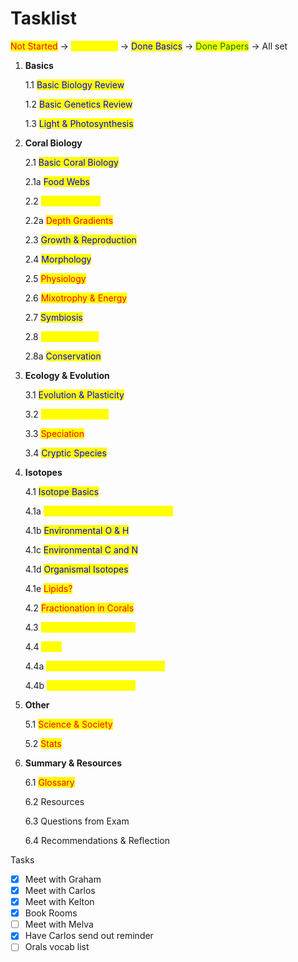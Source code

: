 # Tasklist

<mark style="color:red;">Not Started</mark> -> <mark style="color:yellow;">In Progress</mark> -> <mark style="color:blue;">Done Basics</mark> -> <mark style="color:green;">Done Papers</mark> -> All set&#x20;

1.  **Basics**

    1.1    <mark style="color:blue;">Basic Biology Review</mark>&#x20;

    1.2   <mark style="color:blue;">Basic Genetics Review</mark>&#x20;

    1.3   <mark style="color:blue;">Light & Photosynthesis</mark>&#x20;
2.  **Coral Biology**

    2.1    <mark style="color:blue;">Basic Coral Biology</mark>&#x20;

    &#x20;           2.1a    <mark style="color:blue;">Food Webs</mark>&#x20;

    2.2   <mark style="color:yellow;">Reef Structure</mark>&#x20;

    &#x20;           2.2a   <mark style="color:red;">Depth Gradients</mark>&#x20;

    2.3   <mark style="color:blue;">Growth & Reproduction</mark>&#x20;

    2.4   <mark style="color:blue;">Morphology</mark>&#x20;

    2.5   <mark style="color:red;">Physiology</mark>&#x20;

    2.6   <mark style="color:red;">Mixotrophy & Energy</mark>&#x20;

    2.7   <mark style="color:blue;">Symbiosis</mark>&#x20;

    2.8   <mark style="color:yellow;">Reef Mortality</mark>&#x20;

    &#x20;           2.8a   <mark style="color:blue;">Conservation</mark>&#x20;
3.  **Ecology & Evolution**

    3.1    <mark style="color:blue;">Evolution & Plasticity</mark>&#x20;

    3.2   <mark style="color:yellow;">General Ecology</mark>&#x20;

    3.3   <mark style="color:red;">Speciation</mark>&#x20;

    3.4   <mark style="color:blue;">Cryptic Species</mark>&#x20;
4.  **Isotopes**

    4.1   <mark style="color:blue;">Isotope Basics</mark>

    &#x20;           4.1a  <mark style="color:yellow;">Instrumentation & Methodology</mark>&#x20;

    &#x20;           4.1b   <mark style="color:blue;">Environmental O & H</mark>&#x20;

    &#x20;           4.1c   <mark style="color:blue;">Environmental C and N</mark>&#x20;

    &#x20;           4.1d   <mark style="color:blue;">Organismal Isotopes</mark>&#x20;

    &#x20;           4.1e   <mark style="color:red;">Lipids?</mark>&#x20;

    4.2   <mark style="color:red;">Fractionation in Corals</mark>&#x20;

    4.3   <mark style="color:yellow;">Trophic Niche Analysis</mark>&#x20;

    4.4   <mark style="color:yellow;">CSIA</mark>

    &#x20;           4.4a <mark style="color:yellow;">C: Essential vs. Nonessential</mark>&#x20;

    &#x20;           4.4b <mark style="color:yellow;">N: Trophic vs. Source</mark>&#x20;
5.  **Other**

    5.1     <mark style="color:red;">Science & Society</mark>&#x20;

    5.2    <mark style="color:red;">Stats</mark>&#x20;
6.  **Summary & Resources**&#x20;

    6.1    <mark style="color:red;">Glossary</mark>&#x20;

    6.2   Resources&#x20;

    6.3   Questions from Exam&#x20;

    6.4   Recommendations & Reflection&#x20;



Tasks&#x20;

* [x] Meet with Graham
* [x] Meet with Carlos
* [x] Meet with Kelton
* [x] Book Rooms
* [ ] Meet with Melva&#x20;
* [x] Have Carlos send out reminder
* [ ] Orals vocab list&#x20;
